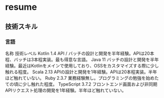# resume

## 技術スキル

### 言語

名称	技術レベル
Kotlin 1.4	API / バッチの設計と開発を半年経験。APIは20本程、バッチは3本程実装。最も得意な言語。
Java 11	バッチの設計と開発を半年経験。最近はKotlinをメインで使用しており、OSSをカスタマイズする際に少し触れる程度。
Scala 2.13	APIの設計と開発を1年経験。APIは20本程実装。半年ほど触れていない。
Ruby 2.3.7	業務経験無し。プログラミングの勉強を始めたての頃に少し触れた程度。
TypeScript 3.7.2	フロントエンド画面および非同期APIリクエスト処理の開発を1年経験。半年ほど触れていない。